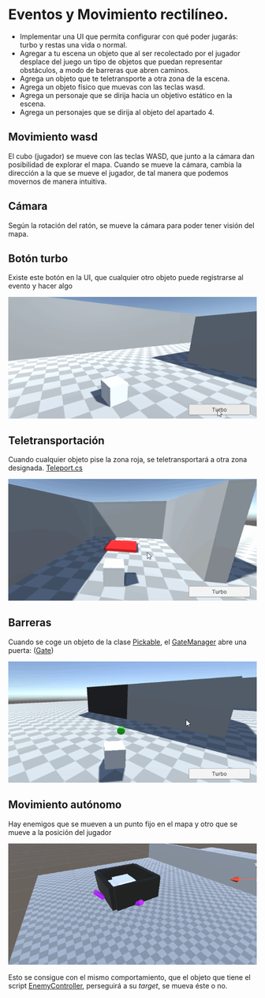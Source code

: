 # Eventos y Movimiento rectilíneo.

* Implementar una UI que permita configurar con qué poder jugarás: turbo y restas una vida o normal.
* Agregar a tu escena un objeto que al ser recolectado por el jugador desplace del juego un tipo de objetos que puedan representar obstáculos, a modo de barreras que abren caminos.
* Agrega un objeto que te teletransporte a otra zona de la escena.
* Agrega un objeto físico que muevas con las teclas wasd.
* Agrega un personaje que se dirija hacia un objetivo estático en la escena.
* Agrega un personajes que se dirija al objeto del apartado 4.

## Movimiento wasd

El cubo (jugador) se mueve con las teclas WASD, que junto a la cámara dan posibilidad de explorar el mapa. 
Cuando se mueve la cámara, cambia la dirección a la que se mueve el jugador, de tal manera que podemos movernos de manera intuitiva.

## Cámara

Según la rotación del ratón, se mueve la cámara para poder tener visión del mapa.

## Botón turbo
Existe este botón en la UI, que cualquier otro objeto puede registrarse al evento y hacer algo

![](img/turboUI.gif)

## Teletransportación
Cuando cualquier objeto pise la zona roja, se teletransportará a otra zona designada. [Teleport.cs](Assets/Scripts/Teleport.cs)

![](img/teleport.gif)


## Barreras
Cuando se coge un objeto de la clase [Pickable](Assets/Scripts/Pickable.cs), el [GateManager](Assets/Scripts/GateManager.cs) abre una puerta: ([Gate](Assets/Scripts/Gate.cs))

![](img/gates.gif)

## Movimiento autónomo
Hay enemigos que se mueven a un punto fijo en el mapa y otro que se mueve a la posición del jugador

![](img/moveToObj.gif)

Esto se consigue con el mismo comportamiento, que el objeto que tiene el script [EnemyController](Assets/Scripts/EnemyController.cs), perseguirá a su *target*, se mueva éste o no.

